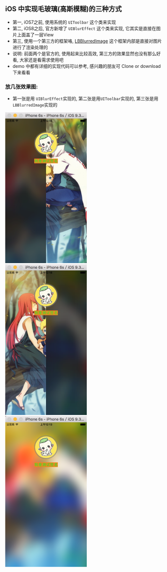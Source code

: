 ## iOS 中实现毛玻璃(高斯模糊)的三种方式
  * 第一, iOS7之前, 使用系统的 `UIToolbar` 这个类来实现
  * 第二, iOS8之后, 官方新增了 `UIBlurEffect` 这个类来实现, 它其实是直接在图片上面盖了一层View
  * 第三, 使用一个第三方的框架咯, [LBBlurredImage](https://github.com/lukabernardi/LBBlurredImage) 这个框架内部是直接对图片进行了渲染处理的
  * 说明: 前面两个是官方的, 使用起来比较高效, 第三方的效果显然也没有那么好看, 大家还是看需求使用吧
  * demo 中都有详细的实现代码可以参考, 感兴趣的朋友可 Clone or download 下来看看

### 放几张效果图: 
  * 第一张是用 `UIBlurEffect`实现的,  第二张是用`UIToolbar`实现的,  第三张是用`LBBlurredImage`实现的
  
<img src="IMAGE/img_002.png?v=3&s=100" alt="GitHub" title="截图001" width="260" height="480"/> 
<img src="IMAGE/img_003.png?v=3&s=100" alt="GitHub" title="截图002" width="260" height="480"/> 
<img src="IMAGE/img_001.png?v=3&s=100" alt="GitHub" title="截图003" width="260" height="480"/> 

